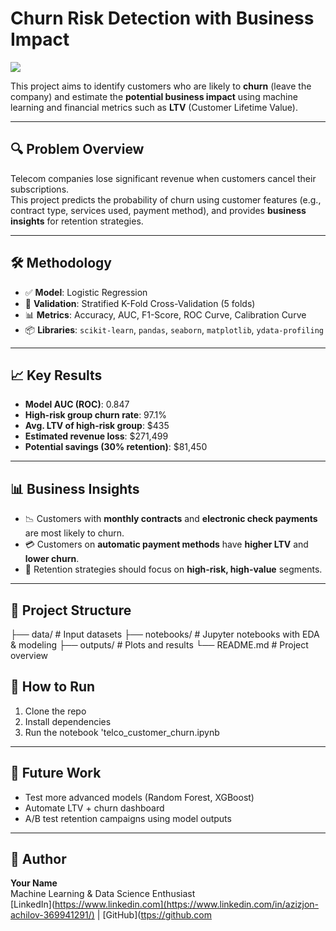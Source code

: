 # Churn Risk Detection with Business Impact

![](images/Main.png)

This project aims to identify customers who are likely to **churn** (leave the company) and estimate the **potential business impact** using machine learning and financial metrics such as **LTV** (Customer Lifetime Value).

---

## 🔍 Problem Overview

Telecom companies lose significant revenue when customers cancel their subscriptions.  
This project predicts the probability of churn using customer features (e.g., contract type, services used, payment method), and provides **business insights** for retention strategies.

---

## 🛠️ Methodology

- ✅ **Model**: Logistic Regression  
- 🔄 **Validation**: Stratified K-Fold Cross-Validation (5 folds)  
- 📊 **Metrics**: Accuracy, AUC, F1-Score, ROC Curve, Calibration Curve  
- 📦 **Libraries**: `scikit-learn`, `pandas`, `seaborn`, `matplotlib`, `ydata-profiling`

---

## 📈 Key Results

- **Model AUC (ROC)**: 0.847  
- **High-risk group churn rate**: 97.1%  
- **Avg. LTV of high-risk group**: $435  
- **Estimated revenue loss**: $271,499  
- **Potential savings (30% retention)**: $81,450  

---

## 📊 Business Insights

- 📉 Customers with **monthly contracts** and **electronic check payments** are most likely to churn.
- 💳 Customers on **automatic payment methods** have **higher LTV** and **lower churn**.
- 🎯 Retention strategies should focus on **high-risk, high-value** segments.

---

## 📁 Project Structure

├── data/ # Input datasets
├── notebooks/ # Jupyter notebooks with EDA & modeling
├── outputs/ # Plots and results
└── README.md # Project overview




## 🚀 How to Run

1. Clone the repo  
2. Install dependencies  
3. Run the notebook
   'telco_customer_churn.ipynb


---

## 📌 Future Work

- Test more advanced models (Random Forest, XGBoost)
- Automate LTV + churn dashboard
- A/B test retention campaigns using model outputs

---

## 👤 Author

**Your Name**  
Machine Learning & Data Science Enthusiast  
[LinkedIn](https://www.linkedin.com](https://www.linkedin.com/in/azizjon-achilov-369941291/) | [GitHub]([ttps://github.com](https://github.com/azizjon0)

